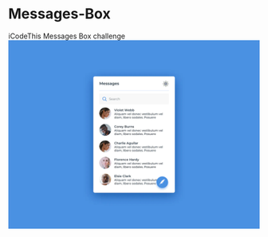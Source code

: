 # Messages-Box
iCodeThis Messages Box challenge
![Design preview for the Birthday list challenge](messages_box.webp)